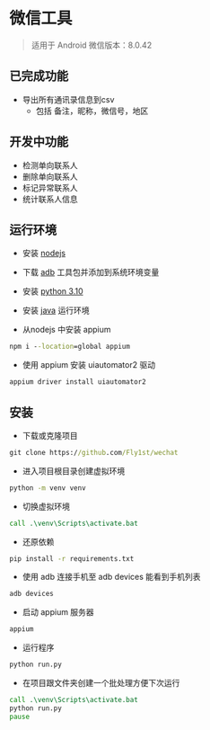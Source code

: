 # 微信工具

> 适用于 Android 微信版本：8.0.42

## 已完成功能

* 导出所有通讯录信息到csv
  * 包括 备注，昵称，微信号，地区


## 开发中功能

* 检测单向联系人
* 删除单向联系人
* 标记异常联系人
* 统计联系人信息

## 运行环境

* 安装 [nodejs](https://nodejs.org/en)

* 下载 [adb](https://pan.baidu.com/s/10x3DJ9sTevTyZLOUYuA7dg?pwd=5fvb) 工具包并添加到系统环境变量

* 安装 [python 3.10](https://www.python.org/downloads/)

* 安装 [java](https://www.oracle.com/java/technologies/downloads/) 运行环境

* 从nodejs 中安装 appium

````cmd
npm i --location=global appium
````

* 使用 appium 安装 uiautomator2 驱动

````cmd
appium driver install uiautomator2
````

## 安装

* 下载或克隆项目

````cmd
git clone https://github.com/Fly1st/wechat
````

* 进入项目根目录创建虚拟环境

````cmd
python -m venv venv
````

* 切换虚拟环境

````cmd
call .\venv\Scripts\activate.bat
````

* 还原依赖

````cmd
pip install -r requirements.txt
````

* 使用 adb 连接手机至 adb devices 能看到手机列表

````cmd
adb devices
````

* 启动 appium 服务器

````cmd
appium
````

* 运行程序

````cmd
python run.py
````

* 在项目跟文件夹创建一个批处理方便下次运行

````cmd
call .\venv\Scripts\activate.bat
python run.py
pause
````


